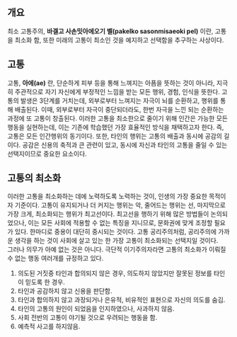 ## 개요
최소 고통주의, **바겔고 사손밋아에오기 벨(pakelko sasonmisaeoki pel)** 이란, 고통을 최소화 함, 또한 미래의 고통이 최소인 것을 예지하고 선택함을 추구하는 사상이다.

## 고통
고통, **아에(ae)** 란, 단순하게 피부 등을 통해 느껴지는 아픔을 뜻하는 것이 아니라, 지극히 주관적으로 자기 자신에게 부정적인 느낌을 받는 모든 행위, 경험, 인식을 뜻한다. 고통의 발생은 3단계를 거치는데, 외부로부터 느껴지는 자극이 뇌를 순환하고, 행위를 통해 배출된다. 이때, 외부로부터 자극이 중단되더라도, 한번 자극을 느낀 되는 순환하는 과정에 또 고통이 창출된다. 이러한 고통을 최소한으로 줄이기 위해 인간은 가능한 모든 행동을 실현하는데, 이는 기존에 학습했던 가장 효율적인 방식을 채택하고자 한다. 즉, 고통은 모든 인간행위의 동기이다. 또한, 타인의 행위는 고통의 배출과 동시에 공감의 길이다. 공감은 신용의 축적과 큰 관련이 있고, 동시에 자신과 타인의 고통을 줄일 수 있는 선택지이므로 중요한 요소이다.

## 고통의 최소화
이러한 고통을 최소화하는 데에 노력하도록 노력하는 것이, 인생의 가장 중요한 목적이자 기준이다. 고통이 유지되거나 더 커지는 행위는 악, 줄어드는 행위는 선, 마지막으로 가장 크게, 최소화되는 행위가 최고선이다. 최고선을 행하기 위해 많은 방법들이 논의되었으나, 이는 모든 사회에 적용할 수 없는 특징을 지니므로, 문화권에 맞게 조정할 필요가 있다. 한마디로 중용이 대단히 중시되는 것이다. 고통 공리주의처럼, 공리주의에 가까운 생각을 하는 것이 사회에 살고 있는 한 가장 고통이 최소화되는 선택지일 것이다.  
그러나 의무가 아예 없는 것은 아니다. 극단적 이기주의자라면 고통의 최소화가 이뤄질 수 없는 행동 여러개를 규정하고 있다.
1. 의도된 거짓중 타인과 합의되지 않은 경우, 의도하지 않았지만 잘못된 정보를 타인이 믿도록 한 경우.
2. 타인과 공감하지 않고 신용을 판단함.
3. 타인과 합의하지 않고 과장되거나 은유적, 비유적인 표현으로 자신의 의도를 숨김.
4. 타인의 고통의 원인이 되었음을 인지하였으나, 사과하지 않음.
5. 사회 전반의 고통이 야기될 것으로 우려되는 행동을 함.
6. 예측적 사고를 하지않음.